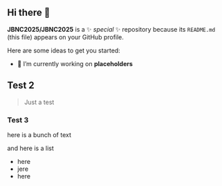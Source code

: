 ## Hi there 👋

**JBNC2025/JBNC2025** is a ✨ _special_ ✨ repository because its `README.md` (this file) appears on your GitHub profile.

Here are some ideas to get you started:

- 🔭 I’m currently working on **placeholders**

## Test 2

> Just a test

### Test 3

here is a bunch of text

and here is a list 

* here
* jere 
* here

